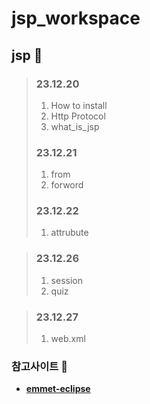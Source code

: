 # jsp_workspace

## jsp 📆
  
>### 23.12.20
>1. How to install  
>2. Http Protocol   
>3. what_is_jsp     
>
>   
>### 23.12.21
>1. from       
>2. forword
>
>### 23.12.22
>1. attrubute     
>
>

>### 23.12.26
>1. session      
>2. quiz
>

>### 23.12.27
>1. web.xml   
>
>


### 참고사이트 💾
+ **[emmet-eclipse](https://github.com/emmetio/emmet-eclipse)**